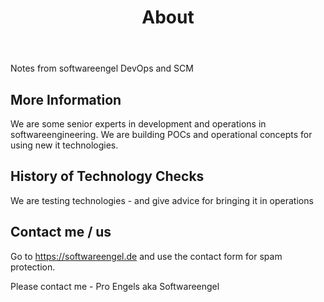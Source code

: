 ﻿---
layout: page
title: About
permalink: /about/
---

Notes from softwareengel DevOps and SCM

## More Information

We are some senior experts in development and operations in softwareengineering. We are building POCs and operational concepts for using new it technologies.


## History of Technology Checks

We are testing technologies - and give advice for bringing it in operations  

## Contact me / us

Go to <https://softwareengel.de> and use the contact form for spam protection.

Please contact me - Pro Engels aka Softwareengel 